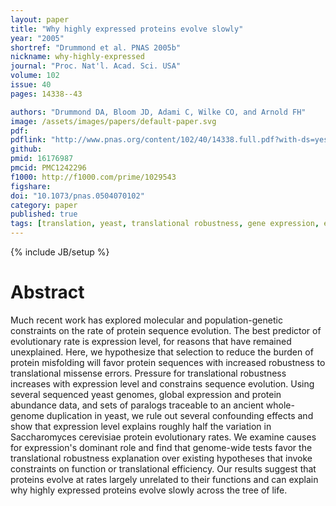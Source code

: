 ```yaml
---
layout: paper
title: "Why highly expressed proteins evolve slowly"
year: "2005"
shortref: "Drummond et al. PNAS 2005b"
nickname: why-highly-expressed
journal: "Proc. Nat'l. Acad. Sci. USA"
volume: 102
issue: 40
pages: 14338--43

authors: "Drummond DA, Bloom JD, Adami C, Wilke CO, and Arnold FH"
image: /assets/images/papers/default-paper.svg
pdf: 
pdflink: "http://www.pnas.org/content/102/40/14338.full.pdf?with-ds=yes"
github: 
pmid: 16176987
pmcid: PMC1242296
f1000: http://f1000.com/prime/1029543
figshare: 
doi: "10.1073/pnas.0504070102"
category: paper
published: true
tags: [translation, yeast, translational robustness, gene expression, evolutionary rate, codon usage]
---
```

{% include JB/setup %}

# Abstract 

Much recent work has explored molecular and population-genetic constraints on the rate of protein sequence evolution. The best predictor of evolutionary rate is expression level, for reasons that have remained unexplained. Here, we hypothesize that selection to reduce the burden of protein misfolding will favor protein sequences with increased robustness to translational missense errors. Pressure for translational robustness increases with expression level and constrains sequence evolution. Using several sequenced yeast genomes, global expression and protein abundance data, and sets of paralogs traceable to an ancient whole-genome duplication in yeast, we rule out several confounding effects and show that expression level explains roughly half the variation in Saccharomyces cerevisiae protein evolutionary rates. We examine causes for expression's dominant role and find that genome-wide tests favor the translational robustness explanation over existing hypotheses that invoke constraints on function or translational efficiency. Our results suggest that proteins evolve at rates largely unrelated to their functions and can explain why highly expressed proteins evolve slowly across the tree of life.

